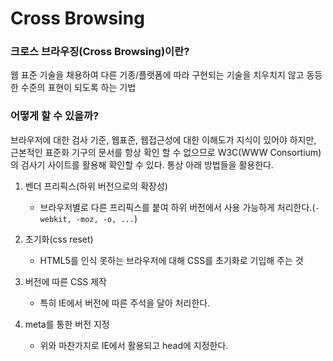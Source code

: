 # Cross Browsing

### 크로스 브라우징(Cross Browsing)이란?

웹 표준 기술을 채용하여 다른 기종/플랫폼에 따라 구현되는 기술을 치우치지 않고 동등한 수준의 표현이 되도록 하는 기법

### 어떻게 할 수 있을까?

브라우저에 대한 검사 기준, 웹표준, 웹접근성에 대한 이해도가 지식이 있어야 하지만, 근본적인 표준화 기구의 문서를 항상 확인 할 수 없으므로 W3C(WWW Consortium)의 검사기 사이트를 활용해 확인할 수 있다. 통상 아래 방법들을 활용한다.

1. 벤더 프리픽스(하위 버전으로의 확장성)
    - 브라우저별로 다른 프리픽스를 붙여 하위 버전에서 사용 가능하게 처리한다.(`-webkit, -moz, -o, ...`)

2. 초기화(css reset)
    - HTML5를 인식 못하는 브라우저에 대해 CSS를 초기화로 기입해 주는 것

3. 버전에 따른 CSS 제작
    - 특히 IE에서 버전에 따른 주석을 달아 처리한다.

4. meta를 통한 버전 지정
    - 위와 마찬가지로 IE에서 활용되고 head에 지정한다.